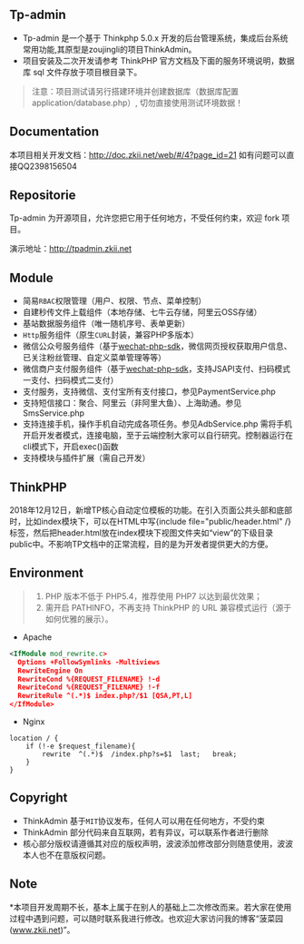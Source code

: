 Tp-admin
--
* Tp-admin 是一个基于 Thinkphp 5.0.x 开发的后台管理系统，集成后台系统常用功能,其原型是zoujingli的项目ThinkAdmin。
* 项目安装及二次开发请参考 ThinkPHP 官方文档及下面的服务环境说明，数据库 sql 文件存放于项目根目录下。
> 注意：项目测试请另行搭建环境并创建数据库（数据库配置 application/database.php）, 切勿直接使用测试环境数据！


Documentation
--
本项目相关开发文档：http://doc.zkii.net/web/#/4?page_id=21
如有问题可以直接QQ2398156504


Repositorie
--
 Tp-admin 为开源项目，允许您把它用于任何地方，不受任何约束，欢迎 fork 项目。

 演示地址：http://tpadmin.zkii.net

Module
--
* 简易`RBAC`权限管理（用户、权限、节点、菜单控制）
* 自建秒传文件上载组件（本地存储、七牛云存储，阿里云OSS存储）
* 基站数据服务组件（唯一随机序号、表单更新）
* `Http`服务组件（原生`CURL`封装，兼容PHP多版本）
* 微信公众号服务组件（基于[wechat-php-sdk](https://github.com/zoujingli/wechat-php-sdk)，微信网页授权获取用户信息、已关注粉丝管理、自定义菜单管理等等）
* 微信商户支付服务组件（基于[wechat-php-sdk](https://github.com/zoujingli/wechat-php-sdk)，支持JSAPI支付、扫码模式一支付、扫码模式二支付）
* 支付服务，支持微信、支付宝所有支付接口，参见PaymentService.php
* 支持短信接口：聚合、阿里云（非阿里大鱼）、上海助通。参见SmsService.php
* 支持连接手机，操作手机自动完成各项任务。参见AdbService.php 需将手机开启开发者模式，连接电脑，至于云端控制大家可以自行研究。控制器运行在cli模式下，开启exec()函数
* 支持模块与插件扩展（需自己开发）

ThinkPHP
--
2018年12月12日，新增TP核心自动定位模板的功能。在引入页面公共头部和底部时，比如index模块下，可以在HTML中写{include file="public/header.html" /}标签，然后把header.html放在index模块下视图文件夹如“view”的下级目录public中。不影响TP文档中的正常流程，目的是为开发者提供更大的方便。

Environment
---
>1. PHP 版本不低于 PHP5.4，推荐使用 PHP7 以达到最优效果；
>2. 需开启 PATHINFO，不再支持 ThinkPHP 的 URL 兼容模式运行（源于如何优雅的展示）。

* Apache

```xml
<IfModule mod_rewrite.c>
  Options +FollowSymlinks -Multiviews
  RewriteEngine On
  RewriteCond %{REQUEST_FILENAME} !-d
  RewriteCond %{REQUEST_FILENAME} !-f
  RewriteRule ^(.*)$ index.php?/$1 [QSA,PT,L]
</IfModule>
```

* Nginx

```
location / {
	if (!-e $request_filename){
		rewrite  ^(.*)$  /index.php?s=$1  last;   break;
	}
}
```

Copyright
--
* ThinkAdmin 基于`MIT`协议发布，任何人可以用在任何地方，不受约束
* ThinkAdmin 部分代码来自互联网，若有异议，可以联系作者进行删除
* 核心部分版权请遵循其对应的版权声明，波波添加修改部分则随意使用，波波本人也不在意版权问题。


Note
--
*本项目开发周期不长，基本上属于在别人的基础上二次修改而来。若大家在使用过程中遇到问题，可以随时联系我进行修改。也欢迎大家访问我的博客“菠菜园(www.zkii.net)”。